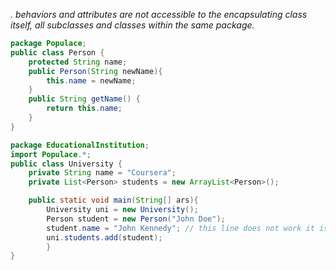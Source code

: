 *. behaviors and attributes are not accessible to the encapsulating class itself, all subclasses and classes within the same package.*
```java
package Populace;
public class Person {
	protected String name;
	public Person(String newName){
		this.name = newName;
	}
	public String getName() {
		return this.name;
	}
}
```
```java
package EducationalInstitution;
import Populace.*;
public class University {
	private String name = "Coursera";
	private List<Person> students = new ArrayList<Person>();

	public static void main(String[] ars){
		University uni = new University();
		Person student = new Person("John Doe");
		student.name = "John Kennedy"; // this line does not work it is protected and in a diffferent package 
		uni.students.add(student);
		}
}
```


